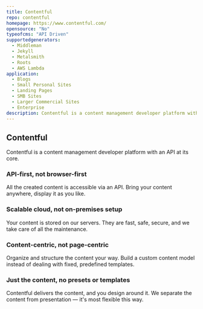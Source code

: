 ```yaml
---
title: Contentful
repo: contentful
homepage: https://www.contentful.com/
opensource: "No"
typeofcms: "API Driven"
supportedgenerators:
  - Middleman
  - Jekyll
  - Metalsmith
  - Roots
  - AWS Lambda
application:
  - Blogs
  - Small Personal Sites
  - Landing Pages
  - SMB Sites
  - Larger Commercial Sites
  - Enterprise
description: Contentful is a content management developer platform with an API at its core.
---
```

## Contentful

Contentful is a content management developer platform with an API at its core.

### API-first, not browser-first

All the created content is accessible via an API. Bring your content anywhere, display it as you like.

### Scalable cloud, not on-premises setup

Your content is stored on our servers. They are fast, safe, secure, and we take care of all the maintenance.

### Content-centric, not page-centric

Organize and structure the content your way. Build a custom content model instead of dealing with fixed, predefined templates.

### Just the content, no presets or templates

Contentful delivers the content, and you design around it. We separate the content from presentation — it's most flexible this way.